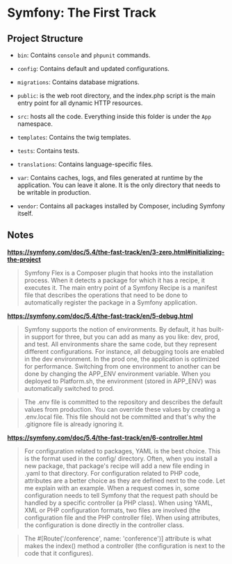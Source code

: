 # Symfony: The First Track

## Project Structure

- `bin`: Contains `console` and `phpunit` commands.

- `config`: Contains default and updated configurations.

- `migrations`: Contains database migrations.

- `public`: is the web root directory, and the index.php script is the main entry point for all dynamic HTTP resources.

- `src`: hosts all the code. Everything inside this folder is under the `App` namespace.

- `templates`: Contains the twig templates.

- `tests`: Contains tests.

- `translations`: Contains language-specific files.

- `var`: Contains caches, logs, and files generated at runtime by the application. You can leave it alone. It is the only directory that needs to be writable in production.

- `vendor`: Contains all packages installed by Composer, including Symfony itself.

## Notes

**<https://symfony.com/doc/5.4/the-fast-track/en/3-zero.html#initializing-the-project>**
> Symfony Flex is a Composer plugin that hooks into the installation process. When it detects a package for which it has a recipe, it executes it. The main entry point of a Symfony Recipe is a manifest file that describes the operations that need to be done to automatically register the package in a Symfony application.

**<https://symfony.com/doc/5.4/the-fast-track/en/5-debug.html>**
> Symfony supports the notion of environments. By default, it has built-in support for three, but you can add as many as you like: dev, prod, and test. All environments share the same code, but they represent different configurations. For instance, all debugging tools are enabled in the dev environment. In the prod one, the application is optimized for performance. Switching from one environment to another can be done by changing the APP_ENV environment variable. When you deployed to Platform.sh, the environment (stored in APP_ENV) was automatically switched to prod.

> The .env file is committed to the repository and describes the default values from production. You can override these values by creating a .env.local file. This file should not be committed and that's why the .gitignore file is already ignoring it.

**<https://symfony.com/doc/5.4/the-fast-track/en/6-controller.html>**

> For configuration related to packages, YAML is the best choice. This is the format used in the config/ directory. Often, when you install a new package, that package's recipe will add a new file ending in .yaml to that directory. For configuration related to PHP code, attributes are a better choice as they are defined next to the code. Let me explain with an example. When a request comes in, some configuration needs to tell Symfony that the request path should be handled by a specific controller (a PHP class). When using YAML, XML or PHP configuration formats, two files are involved (the configuration file and the PHP controller file). When using attributes, the configuration is done directly in the controller class.

> The #[Route('/conference', name: 'conference')] attribute is what makes the index() method a controller (the configuration is next to the code that it configures).
